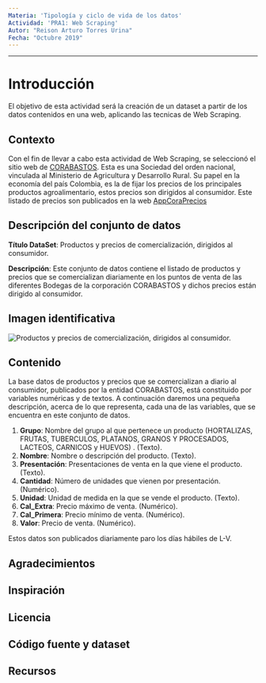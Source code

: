 ```yaml
---
Materia: 'Tipología y ciclo de vida de los datos'
Actividad: 'PRA1: Web Scraping'
Autor: "Reison Arturo Torres Urina"
Fecha: "Octubre 2019"
---
```


******
# Introducción

El objetivo de esta actividad será la creación de un dataset a partir de los datos contenidos en una web, aplicando las tecnicas de Web Scraping.

## Contexto

Con el fin de llevar a cabo esta actividad de Web Scraping, se seleccionó el sitio web de [CORABASTOS](https://www.corabastos.com.co/aNuevo/index.php/about-joomla/nuestra-historia). Esta  es una Sociedad del orden nacional, vinculada al Ministerio de Agricultura y Desarrollo Rural. Su papel en la economía del país Colombia, es la de fijar los precios de los principales productos agroalimentario, estos precios son dirigidos al consumidor. Este listado de precios son publicados en la web [AppCoraPrecios](https://www.corabastos.com.co/sitio/historicoApp2/reportes/prueba.php)

## Descripción del conjunto de datos

__Título DataSet__: Productos y precios de comercialización, dirigidos al consumidor.

__Descripción__: Este conjunto de datos contiene el listado de productos y precios que se comercializan diariamente en los puntos de venta de las diferentes Bodegas de la corporación CORABASTOS y dichos precios están dirigido al consumidor.

## Imagen identificativa

![Productos y precios de comercialización, dirigidos al consumidor.](./img/foodprice.png)

## Contenido

La base datos de productos y precios que se comercializan a diario al consumidor, publicados por la entidad CORABASTOS, está constituido por variables numéricas y de textos. A continuación daremos una pequeña descripción, acerca de lo que representa, cada una de las variables, que se encuentra en este conjunto de datos.

1. **Grupo**: Nombre del grupo al que pertenece un producto (HORTALIZAS, FRUTAS, TUBERCULOS, PLATANOS, GRANOS Y PROCESADOS, LACTEOS, CARNICOS y HUEVOS)  . (Texto). 
2. **Nombre**: Nombre o descripción del producto. (Texto). 
3. **Presentación**: Presentaciones de venta en la que viene el producto. (Texto). 
4. **Cantidad**: Número de unidades que vienen por presentación. (Numérico).  
5. **Unidad**: Unidad de medida en la que se vende el producto. (Texto).  
7. **Cal_Extra**: Precio máximo de venta. (Numérico).  
8. **Cal_Primera**: Precio mínimo de venta. (Numérico).  
9. **Valor**: Precio de venta. (Numérico).  

Estos datos son publicados diariamente paro los días hábiles de L-V.

## Agradecimientos

## Inspiración

## Licencia

## Código fuente y dataset

## Recursos





